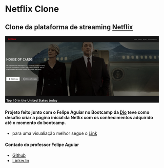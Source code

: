 # Netflix Clone

## Clone da plataforma de streaming [Netflix](https://www.netflix.com)

![Imagem](./img/captura.png)

#### Projeto feito junto com o Felipe Aguiar no Bootcamp da [Dio](https://www.dio.me/) teve como desafio criar a página inicial da Netlix com os conhecimentos adquirido até o momento do bootcamp.

- para uma visualiação melhor segue o [Link ](https://peaceful-franklin-bf0ae2.netlify.app/)

#### Contado do professor Felipe Aguiar

- [Github](https://github.com/felipeAguiarCode)
- [Linkedin](https://www.linkedin.com/in/felipe-aguiar-047/)
